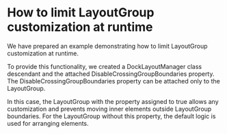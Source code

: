 # How to limit LayoutGroup customization at runtime


<p>We have prepared an example demonstrating how to limit LayoutGroup customization at runtime.</p><p>To provide this functionality, we created a DockLayoutManager class descendant and the attached DisableCrossingGroupBoundaries property. The DisableCrossingGroupBoundaries property can be attached only to the LayoutGroup.</p><p>In this case, the LayoutGroup with the property assigned to true allows any customization and prevents moving inner elements outside LayoutGroup boundaries. For the LayoutGroup without this property, the default logic is used for arranging elements.</p>

<br/>


